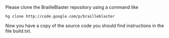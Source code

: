 Please clone the BrailleBlaster repository using a command like
```
hg clone http://code.google.com/p/brailleblaster
```

Now you have a copy of the source code you should find instructions in the file build.txt.
